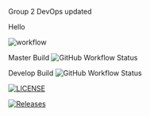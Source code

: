 Group 2 DevOps updated

Hello

![workflow](https://github.com/hsuyatikhin-alissa/group2/actions/workflows/main.yml/badge.svg)

Master  Build  ![GitHub Workflow Status](https://img.shields.io/github/workflow/status/hsuyatikhin-alissa/group2/A%20workflow%20for%20my%20Hello%20World%20App?style=flat-square/master)

Develop  Build  ![GitHub Workflow Status](https://img.shields.io/github/workflow/status/hsuyatikhin-alissa/group2/A%20workflow%20for%20my%20Hello%20World%20App?style=flat-square/develop)

[![LICENSE](https://img.shields.io/github/license/hsuyatikhin-alissa/group2.svg?style=flat-square)](https://github.com/hsuyatikhin-alissa/group2/blob/master/LICENSE)

[![Releases](https://img.shields.io/github/release/hsuyatikhin-alissa/group2/all.svg?style=flat-square)](https://github.com/hsuyatikhin-alissa/group2/releases)


